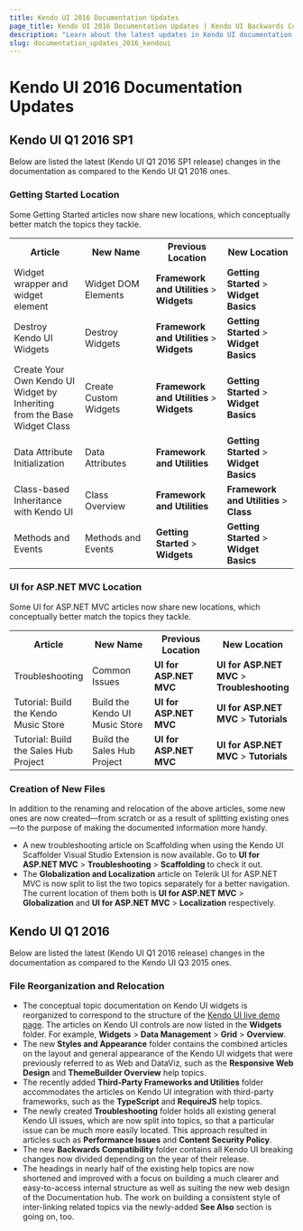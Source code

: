```yaml
---
title: Kendo UI 2016 Documentation Updates
page_title: Kendo UI 2016 Documentation Updates | Kendo UI Backwards Compatibility
description: "Learn about the latest updates in Kendo UI documentation released in 2016."
slug: documentation_updates_2016_kendoui
---
```


# Kendo UI 2016 Documentation Updates

## Kendo UI Q1 2016 SP1

Below are listed the latest (Kendo UI Q1 2016 SP1 release) changes in the documentation as compared to the Kendo UI Q1 2016 ones.

### Getting Started Location

Some Getting Started articles now share new locations, which conceptually better match the topics they tackle.

<table style="width:100%">
  <col width="25%">
  <col width="25%">
  <col width="25%">
  <col width="25%">
    <tr>
      <th>Article</th>
      <th>New Name</th>
      <th>Previous Location</th>
      <th>New Location</th>
    </tr>
    <tr>
      <td>Widget wrapper and widget element</td>
      <td>Widget DOM Elements</td>
      <td><strong>Framework and Utilities</strong> > <strong>Widgets</strong></td>
      <td><strong>Getting Started</strong> > <strong>Widget Basics</strong></td>
    </tr>
    <tr>
      <td>Destroy Kendo UI Widgets</td>
      <td>Destroy Widgets</td>
      <td><strong>Framework and Utilities</strong> > <strong>Widgets</strong></td>
      <td><strong>Getting Started</strong> > <strong>Widget Basics</strong></td>
    </tr>
    <tr>
      <td>Create Your Own Kendo UI Widget by Inheriting from the Base Widget Class</td>
      <td>Create Custom Widgets</td>
      <td><strong>Framework and Utilities</strong> > <strong>Widgets</strong></td>
      <td><strong>Getting Started</strong> > <strong>Widget Basics</strong></td>
    </tr>
    <tr>
      <td>Data Attribute Initialization</td>
      <td>Data Attributes</td>
      <td><strong>Framework and Utilities</strong></td>
      <td><strong>Getting Started</strong> > <strong>Widget Basics</strong></td>
    </tr>
    <tr>
      <td>Class-based Inheritance with Kendo UI</td>
      <td>Class Overview</td>
      <td><strong>Framework and Utilities</strong></td>
      <td><strong>Framework and Utilities</strong> > <strong>Class</strong></td>
    </tr>
    <tr>
      <td>Methods and Events</td>
      <td>Methods and Events</td>
      <td><strong>Getting Started</strong> > <strong>Widgets</strong></td>
      <td><strong>Getting Started</strong> > <strong>Widget Basics</strong></td>
    </tr>
</table>

### UI for ASP.NET MVC Location

Some UI for ASP.NET MVC articles now share new locations, which conceptually better match the topics they tackle.

<table style="width:100%">
  <col width="25%">
  <col width="25%">
  <col width="25%">
  <col width="25%">
    <tr>
      <th>Article</th>
      <th>New Name</th>
      <th>Previous Location</th>
      <th>New Location</th>
    </tr>
    <tr>
      <td>Troubleshooting</td>
      <td>Common Issues</td>
      <td><strong>UI for ASP.NET MVC</strong></td>
      <td><strong>UI for ASP.NET MVC</strong> > <strong>Troubleshooting</strong></td>
    </tr>
    <tr>
      <td>Tutorial: Build the Kendo Music Store</td>
      <td>Build the Kendo UI Music Store</td>
      <td><strong>UI for ASP.NET MVC</strong></td>
      <td><strong>UI for ASP.NET MVC</strong> > <strong>Tutorials</strong></td>
    </tr>
    <tr>
      <td>Tutorial: Build the Sales Hub Project</td>
      <td>Build the Sales Hub Project</td>
      <td><strong>UI for ASP.NET MVC</strong></td>
      <td><strong>UI for ASP.NET MVC</strong> > <strong>Tutorials</strong></td>
    </tr>
</table>

### Creation of New Files

In addition to the renaming and relocation of the above articles, some new ones are now created&mdash;from scratch or as a result of splitting existing ones&mdash;to the purpose of making the documented information more handy.

* A new troubleshooting article on Scaffolding when using the Kendo UI Scaffolder Visual Studio Extension is now available. Go to **UI for ASP.NET MVC** > **Troubleshooting** > **Scaffolding** to check it out.
* The **Globalization and Localization** article on Telerik UI for ASP.NET MVC is now split to list the two topics separately for a better navigation. The current location of them both is **UI for ASP.NET MVC** > **Globalization** and **UI for ASP.NET MVC** > **Localization** respectively.

## Kendo UI Q1 2016

Below are listed the latest (Kendo UI Q1 2016 release) changes in the documentation as compared to the Kendo UI Q3 2015 ones.

### File Reorganization and Relocation

* The conceptual topic documentation on Kendo UI widgets is reorganized to correspond to the structure of the [Kendo UI live demo page](http://demos.telerik.com/kendo-ui/). The articles on Kendo UI controls are now listed in the **Widgets** folder. For example, **Widgets** > **Data Management** > **Grid** > **Overview**.
* The new **Styles and Appearance** folder contains the combined articles on the layout and general appearance of the Kendo UI widgets that were previously referred to as Web and DataViz, such as the **Responsive Web Design** and **ThemeBuilder Overview** help topics.
* The recently added **Third-Party Frameworks and Utilities** folder accommodates the articles on Kendo UI integration with third-party frameworks, such as the **TypeScript** and **RequireJS** help topics.
* The newly created **Troubleshooting** folder holds all existing general Kendo UI issues, which are now split into topics, so that a particular issue can be much more easily located. This approach resulted in articles such as **Performance Issues** and **Content Security Policy**.
* The new **Backwards Compatibility** folder contains all Kendo UI breaking changes now divided depending on the year of their release.
* The headings in nearly half of the existing help topics are now shortened and improved with a focus on building a much clearer and easy-to-access internal structure as well as suiting the new web design of the Documentation hub. The work on building a consistent style of inter-linking related topics via the newly-added **See Also** section is going on, too.
